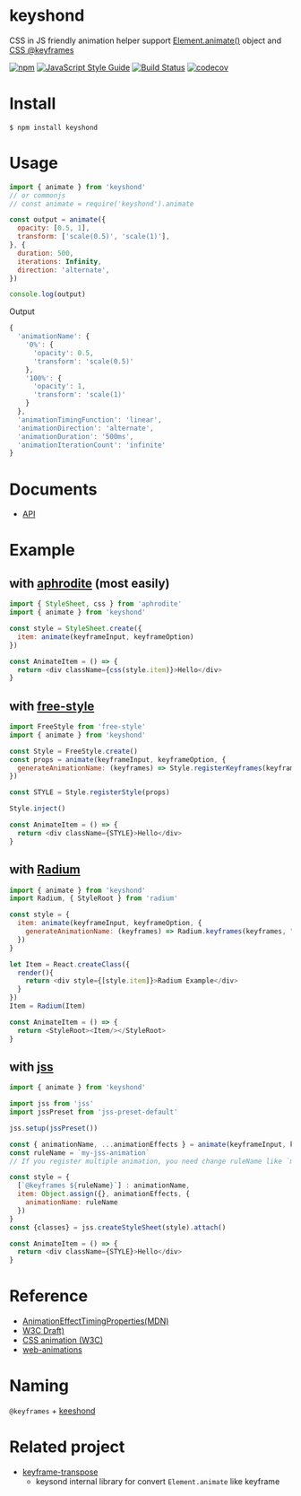 # keyshond

CSS in JS friendly animation helper support [Element.animate()](https://developer.mozilla.org/en-US/docs/Web/API/Element/animate) object and [CSS @keyframes](https://developer.mozilla.org/en-US/docs/Web/CSS/@keyframes)

[![npm](https://img.shields.io/npm/v/keyshond.svg)](https://www.npmjs.com/package/keyshond)
[![JavaScript Style Guide](https://img.shields.io/badge/code%20style-standard-brightgreen.svg)](http://standardjs.com/)
[![Build Status](https://travis-ci.org/inuscript/keyshond.svg?branch=travis)](https://travis-ci.org/inuscript/keyshond)
[![codecov](https://codecov.io/gh/inuscript/keyshond/branch/master/graph/badge.svg)](https://codecov.io/gh/inuscript/keyshond)

# Install

```
$ npm install keyshond
```

# Usage

```js
import { animate } from 'keyshond'
// or commonjs
// const animate = require('keyshond').animate

const output = animate({
  opacity: [0.5, 1],
  transform: ['scale(0.5)', 'scale(1)'],
}, {
  duration: 500,
  iterations: Infinity,
  direction: 'alternate',
})

console.log(output)
```

Output

```js
{
  'animationName': {
    '0%': {
      'opacity': 0.5,
      'transform': 'scale(0.5)'
    },
    '100%': {
      'opacity': 1,
      'transform': 'scale(1)'
    }
  },
  'animationTimingFunction': 'linear',
  'animationDirection': 'alternate',
  'animationDuration': '500ms',
  'animationIterationCount': 'infinite'
}
```

# Documents
- [API](https://github.com/inuscript/keyshond/blob/master/docs/API.md)

# Example

## with [aphrodite](https://github.com/Khan/aphrodite) (most easily)

```js
import { StyleSheet, css } from 'aphrodite'
import { animate } from 'keyshond'

const style = StyleSheet.create({
  item: animate(keyframeInput, keyframeOption)
})

const AnimateItem = () => {
  return <div className={css(style.item)}>Hello</div>
}
```

## with [free-style](https://github.com/Khan/free-style)
```js
import FreeStyle from 'free-style'
import { animate } from 'keyshond'

const Style = FreeStyle.create()
const props = animate(keyframeInput, keyframeOption, {
  generateAnimationName: (keyframes) => Style.registerKeyframes(keyframes)
})

const STYLE = Style.registerStyle(props)

Style.inject()

const AnimateItem = () => {
  return <div className={STYLE}>Hello</div>
}
```

## with [Radium](https://github.com/formidablelabs/radium)

```js
import { animate } from 'keyshond'
import Radium, { StyleRoot } from 'radium'

const style = {
  item: animate(keyframeInput, keyframeOption, {
    generateAnimationName: (keyframes) => Radium.keyframes(keyframes, "my-animation")
  })
}

let Item = React.createClass({
  render(){
    return <div style={[style.item]}>Radium Example</div>
  }
})
Item = Radium(Item)

const AnimateItem = () => {
  return <StyleRoot><Item/></StyleRoot>
}

```

## with [jss](https://github.com/cssinjs/jss)

```js
import { animate } from 'keyshond'

import jss from 'jss'
import jssPreset from 'jss-preset-default'

jss.setup(jssPreset())

const { animationName, ...animationEffects } = animate(keyframeInput, keyframeOption)
const ruleName = `my-jss-animation`
// If you register multiple animation, you need change ruleName like `my-jss-animation-{$unique}`

const style = {
  [`@keyframes ${ruleName}`] : animationName,
  item: Object.assign({}, animationEffects, {
    animationName: ruleName
  })
}
const {classes} = jss.createStyleSheet(style).attach()

const AnimateItem = () => {
  return <div className={STYLE}>Hello</div>
}
```

# Reference
- [AnimationEffectTimingProperties(MDN)](https://developer.mozilla.org/en-US/docs/Web/API/AnimationEffectTimingProperties)
- [W3C Draft)](http://w3c.github.io/web-animations/)
- [CSS animation (W3C)](https://drafts.csswg.org/css-animations/)
- [web-animations](https://github.com/web-animations/web-animations-js)

# Naming

`@keyframes` + [keeshond](https://en.wikipedia.org/wiki/Keeshond)

# Related project
- [keyframe-transpose](https://github.com/inuscript/keyframe-transpose)
  - keysond internal library for convert `Element.animate` like keyframe